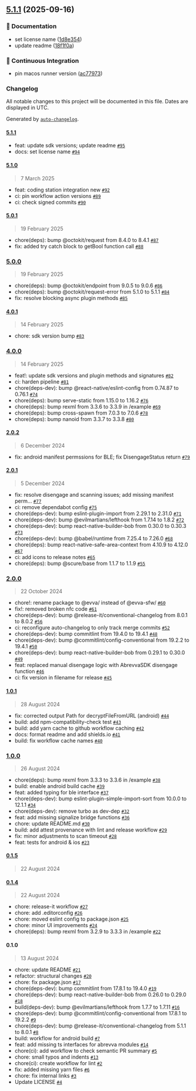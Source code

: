 

## [5.1.1](https://github.com/evva-sfw/abrevva-react-native/compare/5.1.0...5.1.1) (2025-09-16)


### 📝 Documentation

* set license name ([1d8e354](https://github.com/evva-sfw/abrevva-react-native/commit/1d8e354c111b3b6aceba0bcd8428c5f3e7ebd3d6))
* update readme ([18f1f0a](https://github.com/evva-sfw/abrevva-react-native/commit/18f1f0a510b20d0656e70038b29983c5bd439f7b))


### 🚀 Continuous Integration

* pin macos runner version ([ac77973](https://github.com/evva-sfw/abrevva-react-native/commit/ac77973a26db4b0f8536a5ff4704da4fb3048821))

### Changelog

All notable changes to this project will be documented in this file. Dates are displayed in UTC.

Generated by [`auto-changelog`](https://github.com/CookPete/auto-changelog).

#### [5.1.1](https://github.com/evva-sfw/abrevva-react-native/compare/5.1.0...5.1.1)

- feat: update sdk versions; update readme [`#95`](https://github.com/evva-sfw/abrevva-react-native/pull/95)
- docs: set license name [`#94`](https://github.com/evva-sfw/abrevva-react-native/pull/94)

#### [5.1.0](https://github.com/evva-sfw/abrevva-react-native/compare/5.0.1...5.1.0)

> 7 March 2025

- feat: coding station integration new [`#92`](https://github.com/evva-sfw/abrevva-react-native/pull/92)
- ci: pin workflow action versions [`#89`](https://github.com/evva-sfw/abrevva-react-native/pull/89)
- ci: check signed commits [`#90`](https://github.com/evva-sfw/abrevva-react-native/pull/90)

#### [5.0.1](https://github.com/evva-sfw/abrevva-react-native/compare/5.0.0...5.0.1)

> 19 February 2025

- chore(deps): bump @octokit/request from 8.4.0 to 8.4.1 [`#87`](https://github.com/evva-sfw/abrevva-react-native/pull/87)
- fix: added try catch block to getBool function call [`#88`](https://github.com/evva-sfw/abrevva-react-native/pull/88)

### [5.0.0](https://github.com/evva-sfw/abrevva-react-native/compare/4.0.1...5.0.0)

> 19 February 2025

- chore(deps): bump @octokit/endpoint from 9.0.5 to 9.0.6 [`#86`](https://github.com/evva-sfw/abrevva-react-native/pull/86)
- chore(deps): bump @octokit/request-error from 5.1.0 to 5.1.1 [`#84`](https://github.com/evva-sfw/abrevva-react-native/pull/84)
- fix: resolve blocking async plugin methods [`#85`](https://github.com/evva-sfw/abrevva-react-native/pull/85)

#### [4.0.1](https://github.com/evva-sfw/abrevva-react-native/compare/4.0.0...4.0.1)

> 14 February 2025

- chore: sdk version bump [`#83`](https://github.com/evva-sfw/abrevva-react-native/pull/83)

### [4.0.0](https://github.com/evva-sfw/abrevva-react-native/compare/2.0.2...4.0.0)

> 14 February 2025

- feat!: update sdk versions and plugin methods and signatures [`#82`](https://github.com/evva-sfw/abrevva-react-native/pull/82)
- ci: harden pipeline [`#81`](https://github.com/evva-sfw/abrevva-react-native/pull/81)
- chore(deps-dev): bump @react-native/eslint-config from 0.74.87 to 0.76.1 [`#74`](https://github.com/evva-sfw/abrevva-react-native/pull/74)
- chore(deps): bump serve-static from 1.15.0 to 1.16.2 [`#76`](https://github.com/evva-sfw/abrevva-react-native/pull/76)
- chore(deps): bump rexml from 3.3.6 to 3.3.9 in /example [`#69`](https://github.com/evva-sfw/abrevva-react-native/pull/69)
- chore(deps): bump cross-spawn from 7.0.3 to 7.0.6 [`#78`](https://github.com/evva-sfw/abrevva-react-native/pull/78)
- chore(deps): bump nanoid from 3.3.7 to 3.3.8 [`#80`](https://github.com/evva-sfw/abrevva-react-native/pull/80)

#### [2.0.2](https://github.com/evva-sfw/abrevva-react-native/compare/2.0.1...2.0.2)

> 6 December 2024

- fix: android manifest permssions for BLE; fix DisengageStatus return [`#79`](https://github.com/evva-sfw/abrevva-react-native/pull/79)

#### [2.0.1](https://github.com/evva-sfw/abrevva-react-native/compare/2.0.0...2.0.1)

> 5 December 2024

- fix: resolve disengage and scanning issues; add missing manifest perm… [`#77`](https://github.com/evva-sfw/abrevva-react-native/pull/77)
- ci: remove dependabot config [`#75`](https://github.com/evva-sfw/abrevva-react-native/pull/75)
- chore(deps-dev): bump eslint-plugin-import from 2.29.1 to 2.31.0 [`#71`](https://github.com/evva-sfw/abrevva-react-native/pull/71)
- chore(deps-dev): bump @evilmartians/lefthook from 1.7.14 to 1.8.2 [`#72`](https://github.com/evva-sfw/abrevva-react-native/pull/72)
- chore(deps-dev): bump react-native-builder-bob from 0.30.0 to 0.30.3 [`#73`](https://github.com/evva-sfw/abrevva-react-native/pull/73)
- chore(deps-dev): bump @babel/runtime from 7.25.4 to 7.26.0 [`#68`](https://github.com/evva-sfw/abrevva-react-native/pull/68)
- chore(deps): bump react-native-safe-area-context from 4.10.9 to 4.12.0 [`#67`](https://github.com/evva-sfw/abrevva-react-native/pull/67)
- ci: add icons to release notes [`#65`](https://github.com/evva-sfw/abrevva-react-native/pull/65)
- chore(deps): bump @scure/base from 1.1.7 to 1.1.9 [`#55`](https://github.com/evva-sfw/abrevva-react-native/pull/55)

### [2.0.0](https://github.com/evva-sfw/abrevva-react-native/compare/1.0.1...2.0.0)

> 22 October 2024

- chore!: rename package to @evva/ instead of @evva-sfw/ [`#60`](https://github.com/evva-sfw/abrevva-react-native/pull/60)
- fix!: removed broken nfc code [`#61`](https://github.com/evva-sfw/abrevva-react-native/pull/61)
- chore(deps-dev): bump @release-it/conventional-changelog from 8.0.1 to 8.0.2 [`#56`](https://github.com/evva-sfw/abrevva-react-native/pull/56)
- ci: reconfigure auto-changelog to only track merge commits [`#52`](https://github.com/evva-sfw/abrevva-react-native/pull/52)
- chore(deps-dev): bump commitlint from 19.4.0 to 19.4.1 [`#48`](https://github.com/evva-sfw/abrevva-react-native/pull/48)
- chore(deps-dev): bump @commitlint/config-conventional from 19.2.2 to 19.4.1 [`#50`](https://github.com/evva-sfw/abrevva-react-native/pull/50)
- chore(deps-dev): bump react-native-builder-bob from 0.29.1 to 0.30.0 [`#49`](https://github.com/evva-sfw/abrevva-react-native/pull/49)
- feat: replaced manual disengage logic with AbrevvaSDK disengage function [`#46`](https://github.com/evva-sfw/abrevva-react-native/pull/46)
- ci: fix version in filename for release [`#45`](https://github.com/evva-sfw/abrevva-react-native/pull/45)

#### [1.0.1](https://github.com/evva-sfw/abrevva-react-native/compare/1.0.0...1.0.1)

> 28 August 2024

- fix: corrected output Path for decryptFileFromURL (android) [`#44`](https://github.com/evva-sfw/abrevva-react-native/pull/44)
- build: add npm-compatibility-check test [`#43`](https://github.com/evva-sfw/abrevva-react-native/pull/43)
- build: add yarn cache to github workflow caching [`#42`](https://github.com/evva-sfw/abrevva-react-native/pull/42)
- docs: format readme and add shields.io [`#41`](https://github.com/evva-sfw/abrevva-react-native/pull/41)
- build: fix workflow cache names [`#40`](https://github.com/evva-sfw/abrevva-react-native/pull/40)

### [1.0.0](https://github.com/evva-sfw/abrevva-react-native/compare/0.1.5...1.0.0)

> 26 August 2024

- chore(deps): bump rexml from 3.3.3 to 3.3.6 in /example [`#38`](https://github.com/evva-sfw/abrevva-react-native/pull/38)
- build: enable android build cache [`#39`](https://github.com/evva-sfw/abrevva-react-native/pull/39)
- feat: added typing for ble interface [`#37`](https://github.com/evva-sfw/abrevva-react-native/pull/37)
- chore(deps-dev): bump eslint-plugin-simple-import-sort from 10.0.0 to 12.1.1 [`#34`](https://github.com/evva-sfw/abrevva-react-native/pull/34)
- chore(deps-dev): remove turbo as dev-dep [`#32`](https://github.com/evva-sfw/abrevva-react-native/pull/32)
- feat: add missing signalize bridge functions [`#36`](https://github.com/evva-sfw/abrevva-react-native/pull/36)
- chore: update README.md [`#30`](https://github.com/evva-sfw/abrevva-react-native/pull/30)
- build: add attest provenance with lint and release workflow [`#29`](https://github.com/evva-sfw/abrevva-react-native/pull/29)
- fix: minor adjustments to scan timeout [`#28`](https://github.com/evva-sfw/abrevva-react-native/pull/28)
- feat: tests for android & ios [`#23`](https://github.com/evva-sfw/abrevva-react-native/pull/23)

#### [0.1.5](https://github.com/evva-sfw/abrevva-react-native/compare/0.1.4...0.1.5)

> 22 August 2024

#### [0.1.4](https://github.com/evva-sfw/abrevva-react-native/compare/0.1.0...0.1.4)

> 22 August 2024

- chore: release-it workflow [`#27`](https://github.com/evva-sfw/abrevva-react-native/pull/27)
- chore: add .editorconfig [`#26`](https://github.com/evva-sfw/abrevva-react-native/pull/26)
- chore: moved eslint config to package.json [`#25`](https://github.com/evva-sfw/abrevva-react-native/pull/25)
- chore: minor UI improvements [`#24`](https://github.com/evva-sfw/abrevva-react-native/pull/24)
- chore(deps): bump rexml from 3.2.9 to 3.3.3 in /example [`#22`](https://github.com/evva-sfw/abrevva-react-native/pull/22)

#### 0.1.0

> 13 August 2024

- chore: update README [`#21`](https://github.com/evva-sfw/abrevva-react-native/pull/21)
- refactor: structural changes [`#20`](https://github.com/evva-sfw/abrevva-react-native/pull/20)
- chore: fix package.json [`#17`](https://github.com/evva-sfw/abrevva-react-native/pull/17)
- chore(deps-dev): bump commitlint from 17.8.1 to 19.4.0 [`#19`](https://github.com/evva-sfw/abrevva-react-native/pull/19)
- chore(deps-dev): bump react-native-builder-bob from 0.26.0 to 0.29.0 [`#18`](https://github.com/evva-sfw/abrevva-react-native/pull/18)
- build(deps-dev): bump @evilmartians/lefthook from 1.7.7 to 1.7.11 [`#16`](https://github.com/evva-sfw/abrevva-react-native/pull/16)
- chore(deps-dev): bump @commitlint/config-conventional from 17.8.1 to 19.2.2 [`#9`](https://github.com/evva-sfw/abrevva-react-native/pull/9)
- chore(deps-dev): bump @release-it/conventional-changelog from 5.1.1 to 8.0.1 [`#8`](https://github.com/evva-sfw/abrevva-react-native/pull/8)
- build: workflow for android build [`#7`](https://github.com/evva-sfw/abrevva-react-native/pull/7)
- feat: add missing ts interfaces for abrevva modules [`#14`](https://github.com/evva-sfw/abrevva-react-native/pull/14)
- chore(ci): add workflow to check semantic PR summary [`#5`](https://github.com/evva-sfw/abrevva-react-native/pull/5)
- chore: small typos and indents [`#13`](https://github.com/evva-sfw/abrevva-react-native/pull/13)
- chore(ci): create workflow for lint [`#2`](https://github.com/evva-sfw/abrevva-react-native/pull/2)
- fix: added missing yarn files [`#6`](https://github.com/evva-sfw/abrevva-react-native/pull/6)
- chore: fix internal links [`#3`](https://github.com/evva-sfw/abrevva-react-native/pull/3)
- Update LICENSE [`#4`](https://github.com/evva-sfw/abrevva-react-native/pull/4)
